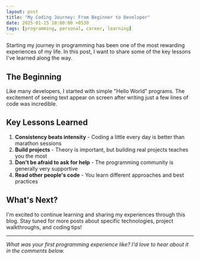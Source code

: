 ```yaml
---
layout: post
title: "My Coding Journey: From Beginner to Developer"
date: 2025-01-15 10:00:00 +0530
tags: [programming, personal, career, learning]
---
```


Starting my journey in programming has been one of the most rewarding experiences of my life. In this post, I want to share some of the key lessons I've learned along the way.

## The Beginning

Like many developers, I started with simple "Hello World" programs. The excitement of seeing text appear on screen after writing just a few lines of code was incredible.

## Key Lessons Learned

1. **Consistency beats intensity** - Coding a little every day is better than marathon sessions
2. **Build projects** - Theory is important, but building real projects teaches you the most
3. **Don't be afraid to ask for help** - The programming community is generally very supportive
4. **Read other people's code** - You learn different approaches and best practices

## What's Next?

I'm excited to continue learning and sharing my experiences through this blog. Stay tuned for more posts about specific technologies, project walkthroughs, and coding tips!

---

*What was your first programming experience like? I'd love to hear about it in the comments below.*
